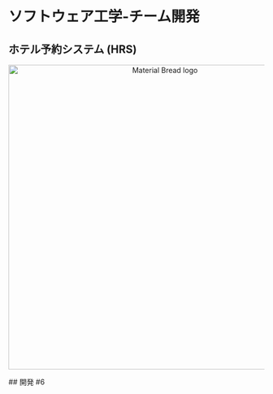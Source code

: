 # ソフトウェア工学-チーム開発
## ホテル予約システム (HRS)
<p align="center">
    <img width="600" src="https://github.com/kiryu5208/SoftwareEngineering/assets/55871383/481d28b9-e5df-4f48-8d5f-1c75100b2ba5)" alt="Material Bread logo">
</p>
## 開発
#6
